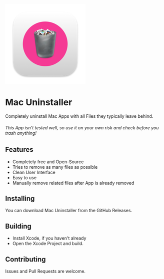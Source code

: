 ![alt text](https://github.com/techrisdev/Mac-Uninstaller/blob/main/Mac%20Uninstaller/Assets.xcassets/AppIcon.appiconset/icon_256x256.png?raw=true)
# Mac Uninstaller
Completely uninstall Mac Apps with all Files they typically leave behind.
###### This App isn't tested well, so use it on your own risk and check before you trash anything!

## Features

* Completely free and Open-Source
* Tries to remove as many files as possible
* Clean User Interface
* Easy to use
* Manually remove related files after App is already removed

## Installing

You can download Mac Uninstaller from the GitHub Releases.

## Building

* Install Xcode, if you haven't already
* Open the Xcode Project and build.

## Contributing

Issues and Pull Requests are welcome.
